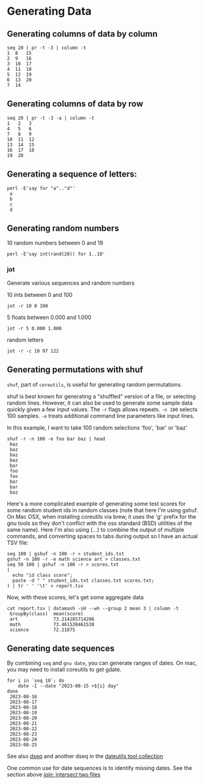 # Generating Data

## Generating columns of data by column

    seq 20 | pr -t -3 | column -t
    1  8   15
    2  9   16
    3  10  17
    4  11  18
    5  12  19
    6  13  20
    7  14

## Generating columns of data by row

    seq 20 | pr -t -3 -a | column -t
    1   2   3
    4   5   6
    7   8   9
    10  11  12
    13  14  15
    16  17  18
    19  20

## Generating a sequence of letters:

    perl -E'say for "a".."d"'
     a
     b
     c
     d

## Generating random numbers

10 random numbers between 0 and 19

    perl -E'say int(rand(20)) for 1..10'

### jot

Generate various sequences and random numbers

10 ints between 0 and 100

    jot -r 10 0 100

5 floats between 0.000 and 1.000

    jot -r 5 0.000 1.000

random letters

    jot -r -c 10 97 122


## Generating permutations with shuf

`shuf`, part of `coreutils`, is useful for generating random permutations.

shuf is best known for generating a "shuffled" version of a file, or selecting
random lines. However, it can also be used to generate some sample data quickly
given a few input values. The `-r` flags allows repeats. `-n 100` selects 100
samples. `-e` treats additional command line parameters like input lines.

In this example, I want to take 100 random selections 'foo', 'bar' or 'baz'

    shuf -r -n 100 -e foo bar baz | head
     baz
     baz
     baz
     baz
     bar
     foo
     foo
     bar
     bar
     baz

Here's a more complicated example of generating some test scores for some
random student ids in random classes (note that here I'm using gshuf. On Mac
OSX, when installing coreutils via brew, it uses the 'g' prefix for the gnu
tools so they don't conflict with the osx standard (BSD) utilities of the same
name). Here I'm also using (...) to combine the output of multiple commands,
and converting spaces to tabs during output so I have an actual TSV file:


    seq 100 | gshuf -n 100 -r > student_ids.txt
    gshuf -n 100 -r -e math science art > classes.txt
    seq 50 100 | gshuf -n 100 -r > scores.txt
    (
      echo "id class score";
      paste -d " " student_ids.txt classes.txt scores.txt;
    ) | tr ' ' '\t' > report.tsv

Now, with these scores, let's get some aggregate data

    cat report.tsv | datamash -sH --wh --group 2 mean 3 | column -t
     GroupBy(class)  mean(score)
     art             73.214285714286
     math            73.461538461538
     science         72.21875
 

## Generating date sequences

By combining `seq` and `gnu date`, you can generate ranges of dates. On mac, you may need to install 
coreutils to get gdate.

    for i in `seq 10`; do
        date -I --date "2023-08-15 +${i} day" 
    done
     2023-08-16
     2023-08-17
     2023-08-18
     2023-08-19
     2023-08-20
     2023-08-21
     2023-08-22
     2023-08-23
     2023-08-24
     2023-08-25
     
See also [dseq](https://github.com/jeroenjanssens/dsutils/blob/master/dseq)
and another dseq in the [dateutils tool collection](https://github.com/hroptatyr/dateutils)

One common use for date sequences is to identify missing dates. See the section above [join: intersect two files](project:transformation.md#join-intersect-two-files)

